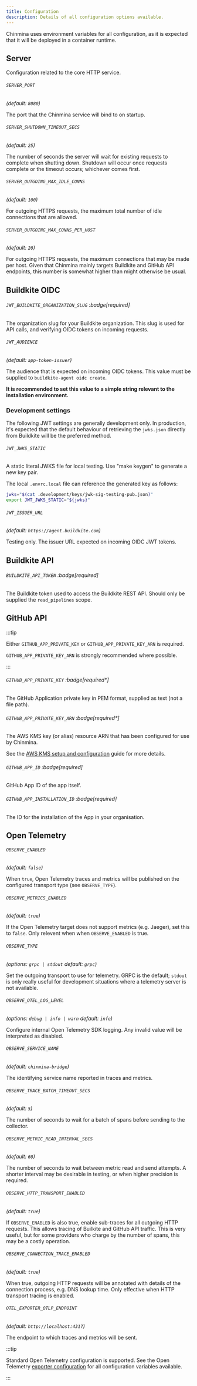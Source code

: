 ```yaml
---
title: Configuration
description: Details of all configuration options available.
---
```


Chinmina uses environment variables for all configuration, as it is expected that it will be deployed in a container runtime.

## Server

Configuration related to the core HTTP service.

###### `SERVER_PORT`

_(default: `8080`)_

The port that the Chinmina service will bind to on startup.

###### `SERVER_SHUTDOWN_TIMEOUT_SECS`

_(default: `25`)_

The number of seconds the server will wait for existing requests to complete
when shutting down. Shutdown will occur once requests complete or the timeout
occurs; whichever comes first.

###### `SERVER_OUTGOING_MAX_IDLE_CONNS`

_(default: `100`)_

For outgoing HTTPS requests, the maximum total number of idle connections that
are allowed.

###### `SERVER_OUTGOING_MAX_CONNS_PER_HOST`

_(default: `20`)_

For outgoing HTTPS requests, the maximum connections that may be made per host.
Given that Chinmina mainly targets Buildkite and GitHub API endpoints, this
number is somewhat higher than might otherwise be usual.

## Buildkite OIDC

###### `JWT_BUILDKITE_ORGANIZATION_SLUG` :badge[required]

The organization slug for your Buildkite organization. This slug is used for API
calls, and verifying OIDC tokens on incoming requests.

###### `JWT_AUDIENCE`

_(default: `app-token-issuer`)_

The audience that is expected on incoming OIDC tokens. This value must be supplied to `buildkite-agent oidc create`.

**It is recommended to set this value to a simple string relevant to the installation environment.**

### Development settings

The following JWT settings are generally development only. In production, it's
expected that the default behaviour of retrieving the `jwks.json` directly from
Buildkite will be the preferred method.

###### `JWT_JWKS_STATIC`

A static literal JWKS file for local testing. Use "make keygen" to generate a new key pair.

The local `.envrc.local` file can reference the generated key as follows:

```bash
jwks="$(cat .development/keys/jwk-sig-testing-pub.json)"
export JWT_JWKS_STATIC="${jwks}"
```

###### `JWT_ISSUER_URL`

_(default: `https://agent.buildkite.com`)_

Testing only. The issuer URL expected on incoming OIDC JWT tokens.

## Buildkite API

###### `BUILDKITE_API_TOKEN` :badge[required]

The Buildkite token used to access the Buildkite REST API. Should only be
supplied the `read_pipelines` scope.

## GitHub API

:::tip

Either `GITHUB_APP_PRIVATE_KEY` or `GITHUB_APP_PRIVATE_KEY_ARN` is required.

`GITHUB_APP_PRIVATE_KEY_ARN` is strongly recommended where possible.

:::

###### `GITHUB_APP_PRIVATE_KEY` :badge[required*]

The GitHub Application private key in PEM format, supplied as text (not a file path).

###### `GITHUB_APP_PRIVATE_KEY_ARN` :badge[required*]

The AWS KMS key (or alias) resource ARN that has been configured for use by Chinmina.

See the [AWS KMS setup and configuration](../../guides/kms) guide for more details.

###### `GITHUB_APP_ID` :badge[required]

GitHub App ID of the app itself.

###### `GITHUB_APP_INSTALLATION_ID` :badge[required]

The ID for the installation of the App in your organisation.

## Open Telemetry

###### `OBSERVE_ENABLED`

_(default: `false`)_

When `true`, Open Telemetry traces and metrics will be published on the
configured transport type (see `OBSERVE_TYPE`).

###### `OBSERVE_METRICS_ENABLED`

_(default: `true`)_

If the Open Telemetry target does not support metrics (e.g. Jaeger), set this to
`false`. Only relevent when when `OBSERVE_ENABLED` is true.

###### `OBSERVE_TYPE`

_(options: `grpc | stdout` default: `grpc`)_

Set the outgoing transport to use for telemetry. GRPC is the default; `stdout`
is only really useful for development situations where a telemetry server is not
available.

###### `OBSERVE_OTEL_LOG_LEVEL`

_(options: `debug | info | warn` default: `info`)_

Configure internal Open Telemetry SDK logging. Any invalid value will be
interpreted as disabled.

###### `OBSERVE_SERVICE_NAME`

_(default: `chinmina-bridge`)_

The identifying service name reported in traces and metrics.

###### `OBSERVE_TRACE_BATCH_TIMEOUT_SECS`

_(default: `5`)_

The number of seconds to wait for a batch of spans before sending to the
collector.

###### `OBSERVE_METRIC_READ_INTERVAL_SECS`

_(default: `60`)_

The number of seconds to wait between metric read and send attempts. A shorter
interval may be desirable in testing, or when higher precision is required.

###### `OBSERVE_HTTP_TRANSPORT_ENABLED`

_(default: `true`)_

If `OBSERVE_ENABLED` is also true, enable sub-traces for all outgoing HTTP
requests. This allows tracing of Builkite and GitHub API traffic. This is very
useful, but for some providers who charge by the number of spans, this may be
a costly operation.

###### `OBSERVE_CONNECTION_TRACE_ENABLED`

_(default: `true`)_

When true, outgoing HTTP requests will be annotated with details of the
connection process, e.g. DNS lookup time. Only effective when HTTP transport
tracing is enabled.

###### `OTEL_EXPORTER_OTLP_ENDPOINT`

_(default: `http://localhost:4317`)_

The endpoint to which traces and metrics will be sent.

:::tip

Standard Open Telemetry configuration is supported. See the Open
Telemetry [exporter configuration][otel-exporter-config] for all configuration
variables available.

:::

[otel-exporter-config]: https://opentelemetry.io/docs/specs/otel/protocol/exporter/#configuration-options

